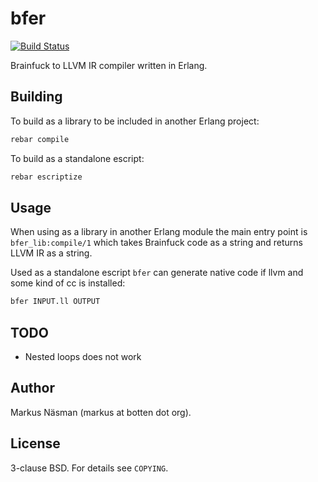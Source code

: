 bfer
==========
[![Build Status](https://travis-ci.org/markusn/bfer.png?branch=master)](https://travis-ci.org/markusn/bfer)

Brainfuck to LLVM IR compiler written in Erlang.

## Building

To build as a library to be included in another Erlang project:

```bash
rebar compile
```

To build as a standalone escript:

```bash
rebar escriptize
```

## Usage

When using as a library in another Erlang module the main entry point is `bfer_lib:compile/1` which
takes Brainfuck code as a string and returns LLVM IR as a string.

Used as a standalone escript `bfer` can generate native code if llvm and some kind of cc is installed:

```bash
bfer INPUT.ll OUTPUT
```

## TODO
* Nested loops does not work

## Author
Markus Näsman (markus at botten dot org).

## License
3-clause BSD. For details see `COPYING`.

